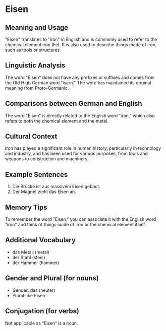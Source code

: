 # Eisen
## Meaning and Usage
"Eisen" translates to "iron" in English and is commonly used to refer to the chemical element iron (Fe). It is also used to describe things made of iron, such as tools or structures.

## Linguistic Analysis
The word "Eisen" does not have any prefixes or suffixes and comes from the Old High German word "īsarn." The word has maintained its original meaning from Proto-Germanic.

## Comparisons between German and English
The word "Eisen" is directly related to the English word "iron," which also refers to both the chemical element and the metal.

## Cultural Context
Iron has played a significant role in human history, particularly in technology and industry, and has been used for various purposes, from tools and weapons to construction and machinery.

## Example Sentences
1. Die Brücke ist aus massivem Eisen gebaut.
2. Der Magnet zieht das Eisen an.

## Memory Tips
To remember the word "Eisen," you can associate it with the English word "iron" and think of things made of iron or the chemical element itself.

## Additional Vocabulary
- das Metall (metal)
- der Stahl (steel)
- der Hammer (hammer)

## Gender and Plural (for nouns)
- Gender: das (neuter)
- Plural: die Eisen

## Conjugation (for verbs)
Not applicable as "Eisen" is a noun.